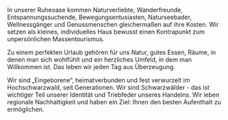 In unserer Ruheoase kommen Naturverliebte, Wanderfreunde, Entspannungssuchende, Bewegungsentusiasten, Naturseebader, Wellnessgänger und Genussmenschen gleichermaßen auf ihre Kosten. Wir setzen als kleines, individuelles Haus bewusst einen Kontrapunkt zum unpersönlichen Massentourismus.

Zu einem perfekten Urlaub gehören für uns Natur, gutes Essen, Räume, in denen man sich wohlfühlt und ein herzliches Umfeld, in dem man Willkommen ist. Das leben wir jeden Tag aus Überzeugung.

Wir sind „Eingeborene“, heimatverbunden und fest verwurzelt im Hochschwarzwald, seit Generationen. Wir sind Schwarzwälder - das ist wichtiger Teil unserer Identität und Triebfeder unseres Handelns. Wir leben regionale Nachhaltigkeit und haben ein Ziel: Ihnen den besten Aufenthalt zu ermöglichen.
